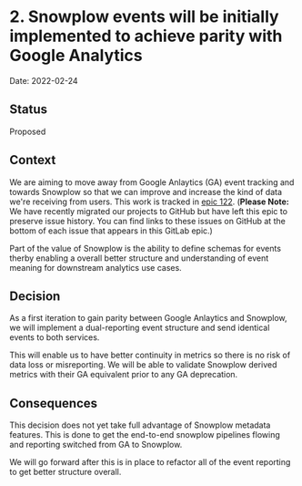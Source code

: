 # 2. Snowplow events will be initially implemented to achieve parity with Google Analytics

Date: 2022-02-24

## Status

Proposed

## Context

We are aiming to move away from Google Anlaytics (GA) event tracking and towards Snowplow so that we can 
improve and increase the kind of data we're receiving from users. 
This work is tracked in [epic 122](https://gitlab.com/groups/meltano/-/epics/122). (**Please Note:** We have recently migrated our projects to GitHub but have left this epic to preserve issue history. You can find links to these issues on GitHub  at the bottom of each issue that appears in this GitLab epic.)

Part of the value of Snowplow is the ability to define schemas for events therby enabling a overall
better structure and understanding of event meaning for downstream analytics use cases.

## Decision

As a first iteration to gain parity between Google Anlaytics and Snowplow, we will implement a dual-reporting
event structure and send identical events to both services. 

This will enable us to have better continuity in metrics so there is no risk of data loss or misreporting.
We will be able to validate Snowplow derived metrics with their GA equivalent prior to any GA deprecation.

## Consequences

This decision does not yet take full advantage of Snowplow metadata features.
This is done to get the end-to-end snowplow pipelines flowing and reporting switched from GA to Snowplow.

We will go forward after this is in place to refactor all of the event reporting to get better structure overall.
